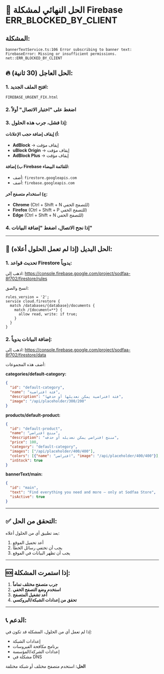 # 🚨 الحل النهائي لمشكلة Firebase ERR_BLOCKED_BY_CLIENT

## المشكلة:
```
bannerTextService.ts:106 Error subscribing to banner text: FirebaseError: Missing or insufficient permissions.
net::ERR_BLOCKED_BY_CLIENT
```

## 🔥 الحل العاجل (30 ثانية):

### 1. افتح الملف الجديد:
```
FIREBASE_URGENT_FIX.html
```

### 2. اضغط على "اختبار الاتصال" أولاً

### 3. إذا فشل، جرب هذه الحلول:

#### أ) إيقاف إضافة حجب الإعلانات:
- **AdBlock** → إيقاف مؤقت
- **uBlock Origin** → إيقاف مؤقت  
- **AdBlock Plus** → إيقاف مؤقت

#### ب) إضافة Firebase للقائمة البيضاء:
- أضف: `firestore.googleapis.com`
- أضف: `firebase.googleapis.com`

#### ج) استخدام متصفح آخر:
- **Chrome** (Ctrl + Shift + N للتصفح الخفي)
- **Firefox** (Ctrl + Shift + P للتصفح الخفي)
- **Edge** (Ctrl + Shift + N للتصفح الخفي)

### 4. إذا نجح الاتصال، اضغط "إضافة البيانات"

---

## 🔧 الحل البديل (إذا لم تعمل الحلول أعلاه):

### 1. تحديث قواعد Firestore يدوياً:

اذهب إلى: https://console.firebase.google.com/project/sodfaa-8f702/firestore/rules

انسخ والصق:
```firestore
rules_version = '2';
service cloud.firestore {
  match /databases/{database}/documents {
    match /{document=**} {
      allow read, write: if true;
    }
  }
}
```

### 2. إضافة البيانات يدوياً:

اذهب إلى: https://console.firebase.google.com/project/sodfaa-8f702/firestore/data

أضف هذه المجموعات:

**categories/default-category:**
```json
{
  "id": "default-category",
  "name": "فئة افتراضية", 
  "description": "فئة افتراضية يمكن تعديلها أو حذفها",
  "image": "/api/placeholder/300/200"
}
```

**products/default-product:**
```json
{
  "id": "default-product",
  "name": "منتج افتراضي",
  "description": "منتج افتراضي يمكن تعديله أو حذفه", 
  "price": 100,
  "category": "default-category",
  "images": ["/api/placeholder/400/400"],
  "colors": [{"name": "افتراضي", "image": "/api/placeholder/400/400"}],
  "inStock": true
}
```

**bannerText/main:**
```json
{
  "id": "main",
  "text": "Find everything you need and more — only at Sodfaa Store",
  "isActive": true
}
```

---

## ✅ التحقق من الحل:

بعد تطبيق أي من الحلول أعلاه:

1. أعد تحميل الموقع
2. يجب أن تختفي رسائل الخطأ
3. يجب أن تظهر البيانات في الموقع

---

## 🆘 إذا استمرت المشكلة:

1. **جرب متصفح مختلف تماماً**
2. **استخدم وضع التصفح الخفي**
3. **أعد تشغيل المتصفح**
4. **تحقق من إعدادات الشبكة/البروكسي**

---

## 📞 الدعم:

إذا لم تعمل أي من الحلول، المشكلة قد تكون في:
- إعدادات الشبكة
- برنامج مكافحة الفيروسات
- إعدادات الشركة/المؤسسة
- مشكلة في DNS

**الحل:** استخدم متصفح مختلف أو شبكة مختلفة






